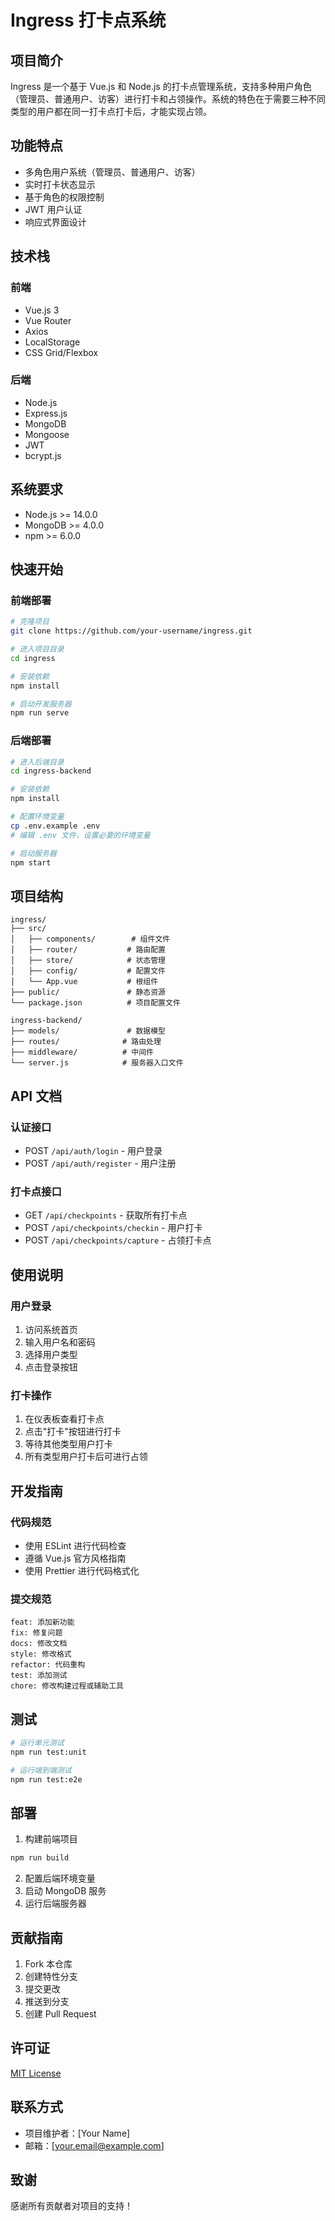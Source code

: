 # Ingress 打卡点系统

## 项目简介
Ingress 是一个基于 Vue.js 和 Node.js 的打卡点管理系统，支持多种用户角色（管理员、普通用户、访客）进行打卡和占领操作。系统的特色在于需要三种不同类型的用户都在同一打卡点打卡后，才能实现占领。

## 功能特点
- 多角色用户系统（管理员、普通用户、访客）
- 实时打卡状态显示
- 基于角色的权限控制
- JWT 用户认证
- 响应式界面设计

## 技术栈
### 前端
- Vue.js 3
- Vue Router
- Axios
- LocalStorage
- CSS Grid/Flexbox

### 后端
- Node.js
- Express.js
- MongoDB
- Mongoose
- JWT
- bcrypt.js

## 系统要求
- Node.js >= 14.0.0
- MongoDB >= 4.0.0
- npm >= 6.0.0

## 快速开始

### 前端部署
```bash
# 克隆项目
git clone https://github.com/your-username/ingress.git

# 进入项目目录
cd ingress

# 安装依赖
npm install

# 启动开发服务器
npm run serve
```

### 后端部署
```bash
# 进入后端目录
cd ingress-backend

# 安装依赖
npm install

# 配置环境变量
cp .env.example .env
# 编辑 .env 文件，设置必要的环境变量

# 启动服务器
npm start
```

## 项目结构
```
ingress/
├── src/
│   ├── components/        # 组件文件
│   ├── router/           # 路由配置
│   ├── store/            # 状态管理
│   ├── config/           # 配置文件
│   └── App.vue           # 根组件
├── public/               # 静态资源
└── package.json          # 项目配置文件

ingress-backend/
├── models/               # 数据模型
├── routes/              # 路由处理
├── middleware/          # 中间件
└── server.js            # 服务器入口文件
```

## API 文档

### 认证接口
- POST `/api/auth/login` - 用户登录
- POST `/api/auth/register` - 用户注册

### 打卡点接口
- GET `/api/checkpoints` - 获取所有打卡点
- POST `/api/checkpoints/checkin` - 用户打卡
- POST `/api/checkpoints/capture` - 占领打卡点

## 使用说明

### 用户登录
1. 访问系统首页
2. 输入用户名和密码
3. 选择用户类型
4. 点击登录按钮

### 打卡操作
1. 在仪表板查看打卡点
2. 点击"打卡"按钮进行打卡
3. 等待其他类型用户打卡
4. 所有类型用户打卡后可进行占领

## 开发指南

### 代码规范
- 使用 ESLint 进行代码检查
- 遵循 Vue.js 官方风格指南
- 使用 Prettier 进行代码格式化

### 提交规范
```
feat: 添加新功能
fix: 修复问题
docs: 修改文档
style: 修改格式
refactor: 代码重构
test: 添加测试
chore: 修改构建过程或辅助工具
```

## 测试
```bash
# 运行单元测试
npm run test:unit

# 运行端到端测试
npm run test:e2e
```

## 部署
1. 构建前端项目
```bash
npm run build
```

2. 配置后端环境变量
3. 启动 MongoDB 服务
4. 运行后端服务器

## 贡献指南
1. Fork 本仓库
2. 创建特性分支
3. 提交更改
4. 推送到分支
5. 创建 Pull Request

## 许可证
[MIT License](LICENSE)

## 联系方式
- 项目维护者：[Your Name]
- 邮箱：[your.email@example.com]

## 致谢
感谢所有贡献者对项目的支持！
